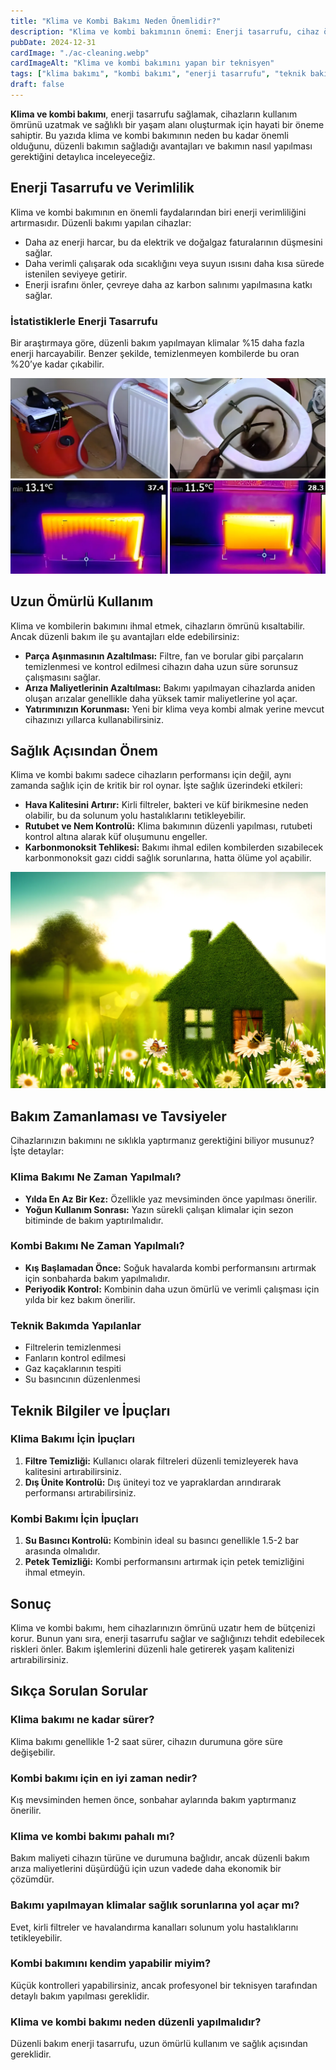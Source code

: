 ```yaml
---
title: "Klima ve Kombi Bakımı Neden Önemlidir?"
description: "Klima ve kombi bakımının önemi: Enerji tasarrufu, cihaz ömrünün uzatılması ve sağlıklı bir yaşam ortamı oluşturulması üzerine bilgilendirici bir rehber."
pubDate: 2024-12-31
cardImage: "./ac-cleaning.webp"
cardImageAlt: "Klima ve kombi bakımını yapan bir teknisyen"
tags: ["klima bakımı", "kombi bakımı", "enerji tasarrufu", "teknik bakım", "sağlık"]
draft: false
---
```


**Klima ve kombi bakımı**, enerji tasarrufu sağlamak, cihazların kullanım ömrünü uzatmak ve sağlıklı bir yaşam alanı oluşturmak için hayati bir öneme sahiptir. Bu yazıda klima ve kombi bakımının neden bu kadar önemli olduğunu, düzenli bakımın sağladığı avantajları ve bakımın nasıl yapılması gerektiğini detaylıca inceleyeceğiz.

## Enerji Tasarrufu ve Verimlilik

Klima ve kombi bakımının en önemli faydalarından biri enerji verimliliğini artırmasıdır. Düzenli bakımı yapılan cihazlar:

- Daha az enerji harcar, bu da elektrik ve doğalgaz faturalarının düşmesini sağlar.
- Daha verimli çalışarak oda sıcaklığını veya suyun ısısını daha kısa sürede istenilen seviyeye getirir.
- Enerji israfını önler, çevreye daha az karbon salınımı yapılmasına katkı sağlar.

### İstatistiklerle Enerji Tasarrufu

Bir araştırmaya göre, düzenli bakım yapılmayan klimalar %15 daha fazla enerji harcayabilir. Benzer şekilde, temizlenmeyen kombilerde bu oran %20’ye kadar çıkabilir.

![Kombi temizliği yapılırken](./boiler-cleaning.webp)

## Uzun Ömürlü Kullanım

Klima ve kombilerin bakımını ihmal etmek, cihazların ömrünü kısaltabilir. Ancak düzenli bakım ile şu avantajları elde edebilirsiniz:

- **Parça Aşınmasının Azaltılması:** Filtre, fan ve borular gibi parçaların temizlenmesi ve kontrol edilmesi cihazın daha uzun süre sorunsuz çalışmasını sağlar.
- **Arıza Maliyetlerinin Azaltılması:** Bakımı yapılmayan cihazlarda aniden oluşan arızalar genellikle daha yüksek tamir maliyetlerine yol açar.
- **Yatırımınızın Korunması:** Yeni bir klima veya kombi almak yerine mevcut cihazınızı yıllarca kullanabilirsiniz.

## Sağlık Açısından Önem

Klima ve kombi bakımı sadece cihazların performansı için değil, aynı zamanda sağlık için de kritik bir rol oynar. İşte sağlık üzerindeki etkileri:

- **Hava Kalitesini Artırır:** Kirli filtreler, bakteri ve küf birikmesine neden olabilir, bu da solunum yolu hastalıklarını tetikleyebilir.
- **Rutubet ve Nem Kontrolü:** Klima bakımının düzenli yapılması, rutubeti kontrol altına alarak küf oluşumunu engeller.
- **Karbonmonoksit Tehlikesi:** Bakımı ihmal edilen kombilerden sızabilecek karbonmonoksit gazı ciddi sağlık sorunlarına, hatta ölüme yol açabilir.

![Sağlıklı bir yaşam için düzenli bakım](./healthy-home.webp)

## Bakım Zamanlaması ve Tavsiyeler

Cihazlarınızın bakımını ne sıklıkla yaptırmanız gerektiğini biliyor musunuz? İşte detaylar:

### Klima Bakımı Ne Zaman Yapılmalı?

- **Yılda En Az Bir Kez:** Özellikle yaz mevsiminden önce yapılması önerilir.
- **Yoğun Kullanım Sonrası:** Yazın sürekli çalışan klimalar için sezon bitiminde de bakım yaptırılmalıdır.

### Kombi Bakımı Ne Zaman Yapılmalı?

- **Kış Başlamadan Önce:** Soğuk havalarda kombi performansını artırmak için sonbaharda bakım yapılmalıdır.
- **Periyodik Kontrol:** Kombinin daha uzun ömürlü ve verimli çalışması için yılda bir kez bakım önerilir.

### Teknik Bakımda Yapılanlar

- Filtrelerin temizlenmesi
- Fanların kontrol edilmesi
- Gaz kaçaklarının tespiti
- Su basıncının düzenlenmesi

## Teknik Bilgiler ve İpuçları

### Klima Bakımı İçin İpuçları

1. **Filtre Temizliği:** Kullanıcı olarak filtreleri düzenli temizleyerek hava kalitesini artırabilirsiniz.
2. **Dış Ünite Kontrolü:** Dış üniteyi toz ve yapraklardan arındırarak performansı artırabilirsiniz.

### Kombi Bakımı İçin İpuçları

1. **Su Basıncı Kontrolü:** Kombinin ideal su basıncı genellikle 1.5-2 bar arasında olmalıdır.
2. **Petek Temizliği:** Kombi performansını artırmak için petek temizliğini ihmal etmeyin.

## Sonuç

Klima ve kombi bakımı, hem cihazlarınızın ömrünü uzatır hem de bütçenizi korur. Bunun yanı sıra, enerji tasarrufu sağlar ve sağlığınızı tehdit edebilecek riskleri önler. Bakım işlemlerini düzenli hale getirerek yaşam kalitenizi artırabilirsiniz.

## Sıkça Sorulan Sorular

### Klima bakımı ne kadar sürer?

Klima bakımı genellikle 1-2 saat sürer, cihazın durumuna göre süre değişebilir.

### Kombi bakımı için en iyi zaman nedir?

Kış mevsiminden hemen önce, sonbahar aylarında bakım yaptırmanız önerilir.

### Klima ve kombi bakımı pahalı mı?

Bakım maliyeti cihazın türüne ve durumuna bağlıdır, ancak düzenli bakım arıza maliyetlerini düşürdüğü için uzun vadede daha ekonomik bir çözümdür.

### Bakımı yapılmayan klimalar sağlık sorunlarına yol açar mı?

Evet, kirli filtreler ve havalandırma kanalları solunum yolu hastalıklarını tetikleyebilir.

### Kombi bakımını kendim yapabilir miyim?

Küçük kontrolleri yapabilirsiniz, ancak profesyonel bir teknisyen tarafından detaylı bakım yapılması gereklidir.

### Klima ve kombi bakımı neden düzenli yapılmalıdır?

Düzenli bakım enerji tasarrufu, uzun ömürlü kullanım ve sağlık açısından gereklidir.
